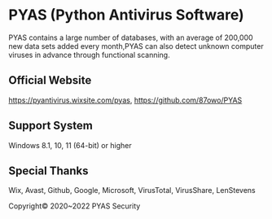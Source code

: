# PYAS (Python Antivirus Software)
PYAS contains a large number of databases, with an average of 200,000 new data sets added every month,PYAS can also detect unknown computer viruses in advance through functional scanning.

## Official Website 
https://pyantivirus.wixsite.com/pyas, 
https://github.com/87owo/PYAS

## Support System
Windows 8.1, 10, 11 (64-bit) or higher

## Special Thanks
Wix, Avast, Github, Google, Microsoft, VirusTotal, VirusShare, LenStevens


Copyright© 2020~2022 PYAS Security
